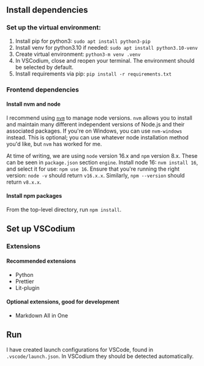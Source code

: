 ## Install dependencies

### Set up the virtual environment:

1. Install pip for python3: `sudo apt install python3-pip`
2. Install venv for python3.10 if needed: `sudo apt install python3.10-venv`
3. Create virtual environment: `python3-m venv .venv`
4. In VSCodium, close and reopen your terminal. The environment should be selected by default.
5. Install requirements via pip: `pip install -r requirements.txt`

### Frontend dependencies

#### Install nvm and node
I recommend using [`nvm`](https://github.com/nvm-sh/nvm) to manage node versions. `nvm` allows you to install and maintain many different independent versions of Node.js and their associated packages. If you're on Windows, you can use `nvm-windows` instead. This is optional; you can use whatever node installation method you'd like, but `nvm` has worked for me.

At time of writing, we are using `node` version 16.x and `npm` version 8.x. These can be seen in `package.json` section `engine`. Install node 16: `nvm install 16`, and select it for use: `npm use 16`. Ensure that you're running the right version: `node -v` should return `v16.x.x`. Similarly, `npm --version` should return `v8.x.x`.

#### Install npm packages

From the top-level directory, run `npm install`.


## Set up VSCodium

### Extensions

#### Recommended extensions

- Python
- Prettier
- Lit-plugin

#### Optional extensions, good for development

- Markdown All in One

## Run

I have created launch configurations for VSCode, found in `.vscode/launch.json`. In VSCodium they should be detected automatically.